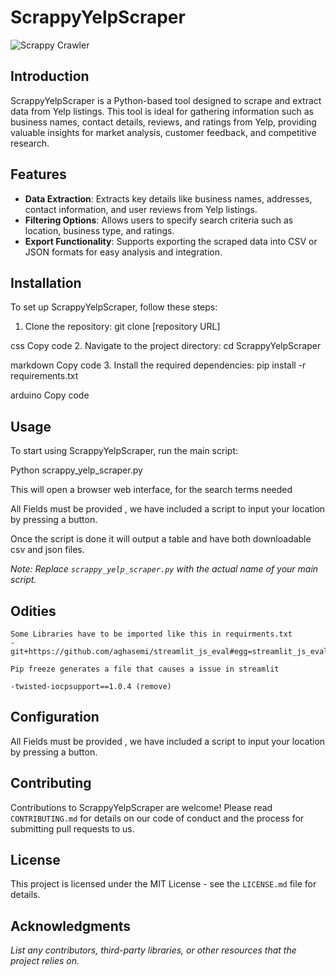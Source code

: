 # ScrappyYelpScraper

![Scrappy Crawler](https://i.postimg.cc/C12phFSG/Scappy-Crawler.png)

## Introduction
ScrappyYelpScraper is a Python-based tool designed to scrape and extract data from Yelp listings. This tool is ideal for gathering information such as business names, contact details, reviews, and ratings from Yelp, providing valuable insights for market analysis, customer feedback, and competitive research.

## Features
- **Data Extraction**: Extracts key details like business names, addresses, contact information, and user reviews from Yelp listings.
- **Filtering Options**: Allows users to specify search criteria such as location, business type, and ratings.
- **Export Functionality**: Supports exporting the scraped data into CSV or JSON formats for easy analysis and integration.

## Installation
To set up ScrappyYelpScraper, follow these steps:
1. Clone the repository:
git clone [repository URL]

css
Copy code
2. Navigate to the project directory:
cd ScrappyYelpScraper

markdown
Copy code
3. Install the required dependencies:
pip install -r requirements.txt

arduino
Copy code

## Usage
To start using ScrappyYelpScraper, run the main script:

Python scrappy_yelp_scraper.py

This will open a browser web interface, for the search terms needed

All Fields must be provided , we have included a script to input your location by pressing a button.

Once the script is done it will output a table and have both downloadable csv and json files.

*Note: Replace `scrappy_yelp_scraper.py` with the actual name of your main script.*

## Odities
    Some Libraries have to be imported like this in requirments.txt
    -git+https://github.com/aghasemi/streamlit_js_eval#egg=streamlit_js_eval

    Pip freeze generates a file that causes a issue in streamlit

    -twisted-iocpsupport==1.0.4 (remove)


## Configuration
All Fields must be provided , we have included a script to input your location by pressing a button.

## Contributing
Contributions to ScrappyYelpScraper are welcome! Please read `CONTRIBUTING.md` for details on our code of conduct and the process for submitting pull requests to us.

## License
This project is licensed under the MIT License - see the `LICENSE.md` file for details.

## Acknowledgments
*List any contributors, third-party libraries, or other resources that the project relies on.*
